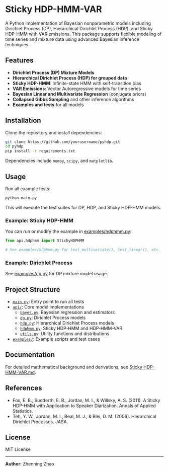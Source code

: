# Sticky HDP-HMM-VAR

A Python implementation of Bayesian nonparametric models including Dirichlet Process (DP), Hierarchical Dirichlet Process (HDP), and Sticky HDP-HMM with VAR emissions. This package supports flexible modeling of time series and mixture data using advanced Bayesian inference techniques.

## Features

- **Dirichlet Process (DP) Mixture Models**
- **Hierarchical Dirichlet Process (HDP) for grouped data**
- **Sticky HDP-HMM**: Infinite-state HMM with self-transition bias
- **VAR Emissions**: Vector Autoregressive models for time series
- **Bayesian Linear and Multivariate Regression** (conjugate priors)
- **Collapsed Gibbs Sampling** and other inference algorithms
- **Examples and tests** for all models

## Installation

Clone the repository and install dependencies:

```sh
git clone https://github.com/yourusername/pyhdp.git
cd pyhdp
pip install -r requirements.txt
```

Dependencies include `numpy`, `scipy`, and `matplotlib`.

## Usage

Run all example tests:

```sh
python main.py
```

This will execute the test suites for DP, HDP, and Sticky HDP-HMM models.

### Example: Sticky HDP-HMM

You can run or modify the example in [examples/hdphmm.py](examples/hdphmm.py):

```python
from api.hdphmm import StickyHDPHMM

# See examples/hdphmm.py for test_multivariate(), test_linear(), etc.
```

### Example: Dirichlet Process

See [examples/dp.py](examples/dp.py) for DP mixture model usage.

## Project Structure

- [`main.py`](main.py): Entry point to run all tests
- [`api/`](api/): Core model implementations
  - [`bayes.py`](api/bayes.py): Bayesian regression and estimators
  - [`dp.py`](api/dp.py): Dirichlet Process models
  - [`hdp.py`](api/hdp.py): Hierarchical Dirichlet Process models
  - [`hdphmm.py`](api/hdphmm.py): Sticky HDP-HMM and HDP-HMM-VAR
  - [`utils.py`](api/utils.py): Utility functions and distributions
- [`examples/`](examples/): Example scripts and test cases

## Documentation

For detailed mathematical background and derivations, see [Sticky HDP-HMM-VAR.md](Sticky%20HDP-HMM-VAR.md).

## References

- Fox, E. B., Sudderth, E. B., Jordan, M. I., & Willsky, A. S. (2011). A Sticky HDP-HMM with Application to Speaker Diarization. Annals of Applied Statistics.
- Teh, Y. W., Jordan, M. I., Beal, M. J., & Blei, D. M. (2006). Hierarchical Dirichlet Processes. JASA.

## License

MIT License

---

**Author:** Zhenning Zhao